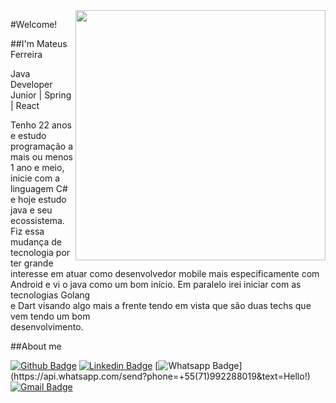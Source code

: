 <!--
**MattFerreira213/MattFerreira213** is a ✨ _special_ ✨ repository because its `README.md` (this file) appears on your GitHub profile.
-->

<img align="right" width="400" height="400" src="http://cdn.lowgif.com/full/648274361b1fb295-.gif">

#Welcome!

##I'm Mateus Ferreira

Java Developer Junior | Spring | React 

<p>Tenho 22 anos e estudo programação a mais ou menos 1 ano e meio, inicie com a<br> linguagem C# e hoje estudo java e seu ecossistema. Fiz essa mudança de tecnologia por<br> ter grande interesse em atuar como desenvolvedor mobile mais especificamente com<br> Android e vi o java como um bom início. Em paralelo irei iniciar com as tecnologias Golang<br> e Dart visando algo mais a frente tendo em vista que são duas techs que vem tendo um bom<br> desenvolvimento.<p>

##About me

[![Github Badge](https://img.shields.io/badge/-Github-000?style=flat-square&logo=Github&logoColor=white&link=https://github.com/MattFerreira213)](https://github.com/MattFerreira213)
[![Linkedin Badge](https://img.shields.io/badge/-LinkedIn-blue?style=flat-square&logo=Linkedin&logoColor=white&link=https://www.linkedin.com/in/mateus-ferreira-8505bb163/)](https://www.linkedin.com/in/mateus-ferreira-8505bb163/)
[![Whatsapp Badge](https://img.shields.io/badge/-Whatsapp-4CA143?style=flat-square&labelColor=4CA143&logo=whatsapp&logoColor=white&link=https://api.whatsapp.com/send?phone=+55(71)992288019&text=Hello!)](https://api.whatsapp.com/send?phone=+55(71)992288019&text=Hello!)
[![Gmail Badge](https://img.shields.io/badge/-Gmail-c14438?style=flat-square&logo=Gmail&logoColor=white&link=mateusanjos225@gmail.com)](mailto:mateusanjos225@gmail.com)



